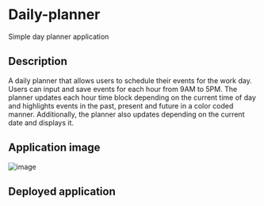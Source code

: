 # Daily-planner
Simple day planner application

## Description
A daily planner that allows users to schedule their events for the work day. Users can input and save events for each hour from 9AM to 5PM. The planner updates each hour time block depending on the current time of day and highlights events in the past, present and future in a color coded manner. Additionally, the planner also updates depending on the current date and displays it.

## Application image
![image](https://github.com/SanyamSamS/Daily-planner/assets/144437895/aee5f9c3-9db0-4d4c-a1d8-6a3e8754b174)

## Deployed application 
